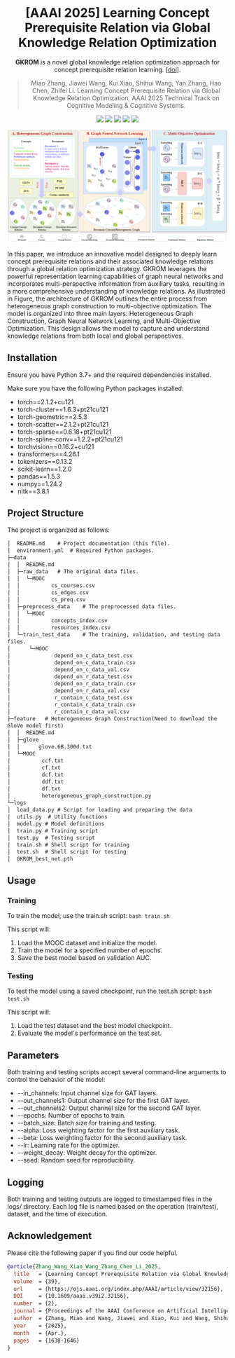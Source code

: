 <div align="center">
  
# [AAAI 2025] Learning Concept Prerequisite Relation via Global Knowledge Relation Optimization

**GKROM** is a novel global knowledge relation optimization approach for concept prerequisite relation learning. [[doi]](https://doi.org/10.1609/aaai.v39i2.32156).

> Miao Zhang, Jiawei Wang, Kui Xiao, Shihui Wang, Yan Zhang, Hao Chen, Zhifei Li. Learning Concept Prerequisite Relation via Global Knowledge Relation Optimization. AAAI 2025 Technical Track on Cognitive Modeling & Cognitive Systems.

<p>
<img src="https://img.shields.io/badge/python-v3.10.8-blue">
<img src="https://img.shields.io/badge/pytorch-v2.1.2-blue">
<img src="https://img.shields.io/badge/transformers-v4.26.1-blue">
<img src="https://img.shields.io/badge/scikit--learn-v1.2.0-blue">
<img src="https://img.shields.io/badge/nltk-v3.8.1-blue">
</p>



<img src="./GKROM.png" style="zoom: 67%;" />

</div>

In this paper, we introduce an innovative model designed to deeply learn concept prerequisite relations and their associated knowledge relations through a global relation optimization strategy. GKROM leverages the powerful representation learning capabilities of graph neural networks and incorporates multi-perspective information from auxiliary tasks, resulting in a more comprehensive understanding of knowledge relations. As illustrated in Figure, the architecture of GKROM outlines the entire process from heterogeneous graph construction to multi-objective optimization. The model is organized into three main layers: Heterogeneous Graph Construction, Graph Neural Network Learning, and Multi-Objective Optimization. This design allows the model to capture and understand knowledge relations from both local and global perspectives.


## Installation

Ensure you have Python 3.7+ and the required dependencies installed. 

Make sure you have the following Python packages installed:

- torch==2.1.2+cu121
- torch-cluster==1.6.3+pt21cu121
- torch-geometric==2.5.3
- torch-scatter==2.1.2+pt21cu121
- torch-sparse==0.6.18+pt21cu121
- torch-spline-conv==1.2.2+pt21cu121
- torchvision==0.16.2+cu121
- transformers==4.26.1
- tokenizers==0.13.2
- scikit-learn==1.2.0
- pandas==1.5.3
- numpy==1.24.2
- nltk==3.8.1



## Project Structure

The project is organized as follows:

```plain
│  README.md	# Project documentation (this file).
│  environment.yml	# Required Python packages.
├─data
│  │  README.md
│  ├─raw_data	# The original data files.
│  │  └─MOOC
│  │          cs_courses.csv
│  │          cs_edges.csv
│  │          cs_preq.csv  
│  ├─preprocess_data	# The preprocessed data files.
│  │  └─MOOC
│  │          concepts_index.csv
│  │          resources_index.csv
│  └─train_test_data	# The training, validation, and testing data files.
│      └─MOOC
│              depend_on_c_data_test.csv
│              depend_on_c_data_train.csv
│              depend_on_c_data_val.csv
│              depend_on_r_data_test.csv
│              depend_on_r_data_train.csv
│              depend_on_r_data_val.csv
│              r_contain_c_data_test.csv
│              r_contain_c_data_train.csv
│              r_contain_c_data_val.csv  
├─feature	# Heterogeneous Graph Construction(Need to download the GloVe model first)
│  │  README.md
│  ├─glove
│  │      glove.6B.300d.txt
│  └─MOOC
│          ccf.txt
│          cf.txt
│          dcf.txt
│          ddf.txt
│          df.txt
│          heterogeneous_graph_construction.py
└─logs
│  load_data.py	# Script for loading and preparing the data
│  utils.py	 # Utility functions
│  model.py	# Model definitions
│  train.py	# Training script
│  test.py	# Testing script
│  train.sh	# Shell script for training
│  test.sh	# Shell script for testing
│  GKROM_best_net.pth
```

## Usage

### Training

To train the model, use the train.sh script:
`bash train.sh`

This script will:

1. Load the MOOC dataset and initialize the model.
2. Train the model for a specified number of epochs.
3. Save the best model based on validation AUC.

### Testing

To test the model using a saved checkpoint, run the test.sh script:
`bash test.sh`

This script will:

1. Load the test dataset and the best model checkpoint.
2. Evaluate the model's performance on the test set.



## Parameters

Both training and testing scripts accept several command-line arguments to control the behavior of the model:

- --in_channels: Input channel size for GAT layers.
- --out_channels1: Output channel size for the first GAT layer.
- --out_channels2: Output channel size for the second GAT layer.
- --epochs: Number of epochs to train.
- --batch_size: Batch size for training and testing.
- --alpha: Loss weighting factor for the first auxiliary task.
- --beta: Loss weighting factor for the second auxiliary task.
- --lr: Learning rate for the optimizer.
- --weight_decay: Weight decay for the optimizer.
- --seed: Random seed for reproducibility.



## Logging

Both training and testing outputs are logged to timestamped files in the logs/ directory. Each log file is named based on the operation (train/test), dataset, and the time of execution.



## Acknowledgement

Please cite the following paper if you find our code helpful.

```bibtex
@article{Zhang_Wang_Xiao_Wang_Zhang_Chen_Li_2025, 
  title   = {Learning Concept Prerequisite Relation via Global Knowledge Relation Optimization}, 
  volume  = {39}, 
  url     = {https://ojs.aaai.org/index.php/AAAI/article/view/32156}, 
  DOI     = {10.1609/aaai.v39i2.32156}, 
  number  = {2}, 
  journal = {Proceedings of the AAAI Conference on Artificial Intelligence}, 
  author  = {Zhang, Miao and Wang, Jiawei and Xiao, Kui and Wang, Shihui and Zhang, Yan and Chen, Hao and Li, Zhifei}, 
  year    = {2025}, 
  month   = {Apr.}, 
  pages   = {1638-1646} 
}
```

